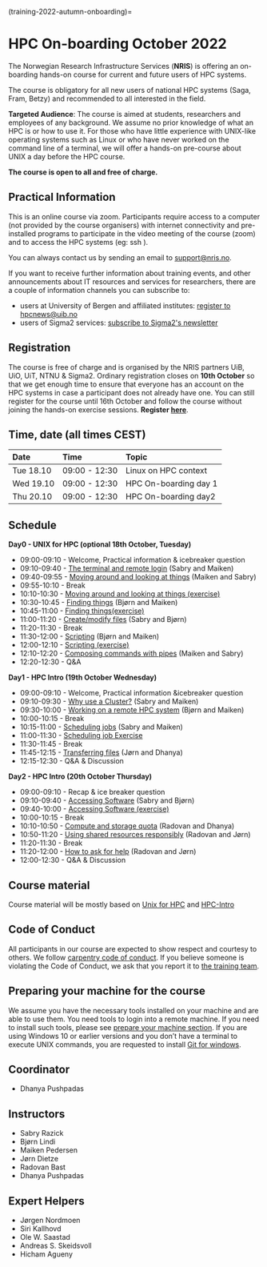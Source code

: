 (training-2022-autumn-onboarding)=

# HPC On-boarding October 2022

The Norwegian Research Infrastructure Services (**NRIS**) is offering 
an on-boarding hands-on course for current and future users of HPC systems. 

The course is obligatory for all new users of national HPC systems (Saga, Fram, Betzy)
and recommended to all interested in the field.

**Targeted Audience**: The course is aimed at students, researchers and employees of any
background. We assume no prior knowledge of what an HPC is or how to use it. For those who
have little experience with UNIX-like operating systems such as Linux or who have never
worked on the command line of a terminal, we will offer a hands-on pre-course about UNIX 
a day before the HPC course.

**The course is open to all and free of charge.**


## **Practical Information**

This is an online course via zoom. Participants require access to a computer
(not provided by the course organisers) with internet connectivity and
pre-installed programs to participate in the video meeting of the course (zoom) and to access the HPC systems (eg: ssh ).

You can always contact us by sending an email to [support@nris.no](mailto:support@nris.no).

If you want to receive further information about training events, and other announcements about IT resources and services for researchers, there are a couple of information channels you can subscribe to:
- users at University of Bergen and affiliated institutes: [register to hpcnews@uib.no](https://mailman.uib.no/listinfo/hpcnews)
- users of Sigma2 services: [subscribe to Sigma2's newsletter](https://sigma2.us13.list-manage.com/subscribe?u=4fd109ad79a5dca6dde7e4997&id=59b164c7b6)

## **Registration**

The course is free of charge and is organised by the NRIS partners UiB, UiO, UiT, NTNU & Sigma2. Ordinary registration closes on **10th October** so that we get enough time to ensure that everyone has an account on the HPC systems  in case a participant does not already have one.
You can still register for the course until 16th October and follow the course without joining the hands-on exercise sessions. 
**Register [here](https://skjemaker.app.uib.no/view.php?id=13031965)**.

## Time, date (all times CEST)
|   Date    |  Time   |  Topic	|
| :----------- | :----------- | :---------- |
| Tue 18.10    | 09:00 - 12:30 | Linux on HPC context |
| Wed 19.10    | 09:00 - 12:30 | HPC On-boarding day 1|
| Thu 20.10    | 09:00 - 12:30 | HPC On-boarding day2 |

## Schedule

**Day0 - UNIX for HPC (optional 18th October, Tuesday)**

- 09:00-09:10 - Welcome, Practical information & icebreaker question
- 09:10-09:40 - [The terminal and remote login](https://training.pages.sigma2.no/tutorials/unix-for-hpc/episodes/intro.html) (Sabry and Maiken)
- 09:40-09:55 - [Moving around and looking at things](https://training.pages.sigma2.no/tutorials/unix-for-hpc/episodes/moving-around.html) (Maiken and Sabry)
- 09:55-10:10 - Break
- 10:10-10:30 - [Moving around and looking at things (exercise)](https://training.pages.sigma2.no/tutorials/unix-for-hpc/episodes/moving-around.html#exercise)
- 10:30-10:45 - [Finding things](https://training.pages.sigma2.no/tutorials/unix-for-hpc/episodes/finding-things.html) (Bjørn and Maiken)
- 10:45-11:00 - [Finding things(exercise)](https://training.pages.sigma2.no/tutorials/unix-for-hpc/episodes/finding-things.html)
- 11:00-11:20 - [Create/modify files](https://training.pages.sigma2.no/tutorials/unix-for-hpc/episodes/writing-files.html) (Sabry and Bjørn)
- 11:20-11:30  - Break
- 11:30-12:00 - [Scripting](https://training.pages.sigma2.no/tutorials/unix-for-hpc/episodes/scripting.html) (Bjørn and Maiken)
- 12:00-12:10 - [Scripting (exercise)](https://training.pages.sigma2.no/tutorials/unix-for-hpc/episodes/scripting.html)
- 12:10-12:20 - [Composing commands with pipes](https://training.pages.sigma2.no/tutorials/unix-for-hpc/episodes/pipes.html) (Maiken and Sabry)
- 12:20-12:30 - Q&A 

**Day1 - HPC Intro (19th October Wednesday)**

- 09:00-09:10 - Welcome, Practical information &icebreaker question
- 09:10-09:30 - [Why use a Cluster?](https://training.pages.sigma2.no/tutorials/hpc-intro/episodes/11-hpc-intro.html) (Sabry and Maiken)
- 09:30-10:00 - [Working on a remote HPC system](https://training.pages.sigma2.no/tutorials/hpc-intro/episodes/12-cluster.html) (Bjørn and Maiken)
- 10:00-10:15 - Break
- 10:15-11:00 - [Scheduling jobs](https://training.pages.sigma2.no/tutorials/hpc-intro/episodes/13-scheduler.html) (Sabry and Maiken)
- 11:00-11:30 - [Scheduling job Exercise](https://training.pages.sigma2.no/tutorials/hpc-intro/episodes/13-scheduler.html)
- 11:30-11:45 - Break
- 11:45-12:15 - [Transferring files](https://training.pages.sigma2.no/tutorials/hpc-intro/episodes/15-transferring-files.html) (Jørn and Dhanya)
- 12:15-12:30 - Q&A & Discussion

**Day2 - HPC Intro (20th October Thursday)**

- 09:00-09:10 - Recap & ice breaker question
- 09:10-09:40 - [Accessing Software](https://training.pages.sigma2.no/tutorials/hpc-intro/episodes/14-modules.html) (Sabry and Bjørn)
- 09:40-10:00 - [Accessing Software (exercise)](https://training.pages.sigma2.no/tutorials/hpc-intro/episodes/14-modules.html)
- 10:00-10:15 - Break
- 10:10-10:50 - [Compute and storage quota](https://training.pages.sigma2.no/tutorials/hpc-intro/episodes/compute-storage-quota.html) (Radovan and Dhanya)
- 10:50-11:20 - [Using shared resources responsibly](https://training.pages.sigma2.no/tutorials/hpc-intro/episodes/18-responsibility.html) (Radovan and Jørn)
- 11:20-11:30 - Break
- 11:20-12:00 - [How to ask for help](https://bit.ly/help-with-supercomputers) (Radovan and Jørn) 
- 12:00-12:30 - Q&A & Discussion

## Course material

Course material will be mostly based on [Unix for HPC](https://training.pages.sigma2.no/tutorials/unix-for-hpc/index.html) and  [HPC-Intro](https://training.pages.sigma2.no/tutorials/hpc-intro/index.html) 

## Code of Conduct

All participants in our course are expected to show respect and courtesy to
others. We follow [carpentry code of
conduct](https://docs.carpentries.org/topic_folders/policies/code-of-conduct.html#code-of-conduct-detailed-view).
If you believe someone is violating the Code of Conduct, we ask that you report
it to [the training team](mailto:training@nris.no).

## Preparing your machine for the course

We assume you have the necessary tools installed on your machine and are able
to use them. You need tools to login into a remote machine. If you
need to install such tools, please see [prepare your machine
section](https://wiki.uib.no/hpcdoc/index.php/HPC_and_NIRD_toolkit_course_fall_2020#Preparing_your_machine_for_the_course). If you are using Windows 10 or earlier versions and you don’t have a terminal to execute UNIX commands, you are requested to install [Git for windows](https://gitforwindows.org/). 

## Coordinator

- Dhanya Pushpadas

## Instructors

- Sabry Razick
- Bjørn Lindi
- Maiken Pedersen
- Jørn Dietze
- Radovan Bast
- Dhanya Pushpadas

## Expert Helpers

- Jørgen Nordmoen
- Siri Kallhovd
- Ole W. Saastad
- Andreas S. Skeidsvoll
- Hicham Agueny
